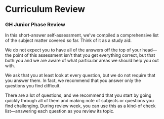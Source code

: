 # Curriculum Review
### GH Junior Phase Review

In this short-answer self-assessment, we've compiled a comprehensive list of the subject matter covered so far. Think of it as a study aid.

We do not expect you to have all of the answers off the top of your head—the point of this assessment isn't that you get everything correct, but that both you and we are aware of what particular areas we should help you out with.

We ask that you at least look at every question, but we do not require that you answer them. In fact, we recommend that you answer only the questions you find difficult.

There are a lot of questions, and we recommend that you start by going quickly through all of them and making note of subjects or questions you find challenging. During review week, you can use this as a kind-of check list—answering each question as you review its topic.
